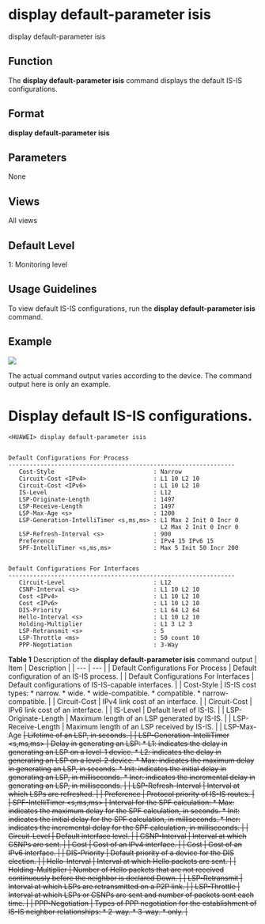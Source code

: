 display default-parameter isis
==============================

display default-parameter isis

Function
--------



The **display default-parameter isis** command displays the default IS-IS configurations.




Format
------

**display default-parameter isis**


Parameters
----------

None

Views
-----

All views


Default Level
-------------

1: Monitoring level


Usage Guidelines
----------------

To view default IS-IS configurations, run the **display default-parameter isis** command.


Example
-------

![](../public_sys-resources/note_3.0-en-us.png) 

The actual command output varies according to the device. The command output here is only an example.


# Display default IS-IS configurations.
```
<HUAWEI> display default-parameter isis


Default Configurations For Process
----------------------------------------------------------------
   Cost-Style                            : Narrow
   Circuit-Cost <IPv4>                   : L1 10 L2 10
   Circuit-Cost <IPv6>                   : L1 10 L2 10
   IS-Level                              : L12
   LSP-Originate-Length                  : 1497
   LSP-Receive-Length                    : 1497
   LSP-Max-Age <s>                       : 1200
   LSP-Generation-IntelliTimer <s,ms,ms> : L1 Max 2 Init 0 Incr 0
                                           L2 Max 2 Init 0 Incr 0
   LSP-Refresh-Interval <s>              : 900
   Preference                            : IPv4 15 IPv6 15
   SPF-IntelliTimer <s,ms,ms>            : Max 5 Init 50 Incr 200


Default Configurations For Interfaces
----------------------------------------------------------------
   Circuit-Level                         : L12                                  
   CSNP-Interval <s>                     : L1 10 L2 10
   Cost <IPv4>                           : L1 10 L2 10
   Cost <IPv6>                           : L1 10 L2 10
   DIS-Priority                          : L1 64 L2 64                          
   Hello-Interval <s>                    : L1 10 L2 10                          
   Holding-Multiplier                    : L1 3 L2 3                            
   LSP-Retransmit <s>                    : 5                                    
   LSP-Throttle <ms>                     : 50 count 10                          
   PPP-Negotiation                       : 3-Way

```

**Table 1** Description of the **display default-parameter isis** command output
| Item | Description |
| --- | --- |
| Default Configurations For Process | Default configuration of an IS-IS process. |
| Default Configurations For Interfaces | Default configurations of IS-IS-capable interfaces. |
| Cost-Style | IS-IS cost types:   * narrow. * wide. * wide-compatible. * compatible. * narrow-compatible. |
| Circuit-Cost <IPv4> | IPv4 link cost of an interface. |
| Circuit-Cost <IPv6> | IPv6 link cost of an interface. |
| IS-Level | Default level of IS-IS. |
| LSP-Originate-Length | Maximum length of an LSP generated by IS-IS. |
| LSP-Receive-Length | Maximum length of an LSP received by IS-IS. |
| LSP-Max-Age <s> | Lifetime of an LSP, in seconds. |
| LSP-Generation-IntelliTimer <s,ms,ms> | Delay in generating an LSP:   * L1: indicates the delay in generating an LSP on a level-1 device. * L2: indicates the delay in generating an LSP on a level-2 device. * Max: indicates the maximum delay in generating an LSP, in seconds. * Init: indicates the initial delay in generating an LSP, in milliseconds. * Incr: indicates the incremental delay in generating an LSP, in milliseconds. |
| LSP-Refresh-Interval <s> | Interval at which LSPs are refreshed. |
| Preference | Protocol priority of IS-IS routes. |
| SPF-IntelliTimer <s,ms,ms> | Interval for the SPF calculation:   * Max: indicates the maximum delay for the SPF calculation, in seconds. * Init: indicates the initial delay for the SPF calculation, in milliseconds. * Incr: indicates the incremental delay for the SPF calculation, in milliseconds. |
| Circuit-Level | Default interface level. |
| CSNP-Interval <s> | Interval at which CSNPs are sent. |
| Cost <IPv4> | Cost of an IPv4 interface. |
| Cost <IPv6> | Cost of an IPv6 interface. |
| DIS-Priority | Default priority of a device for the DIS election. |
| Hello-Interval <s> | Interval at which Hello packets are sent. |
| Holding-Multiplier | Number of Hello packets that are not received continuously before the neighbor is declared Down. |
| LSP-Retransmit <s> | Interval at which LSPs are retransmitted on a P2P link. |
| LSP-Throttle <ms> | Interval at which LSPs or CSNPs are sent and number of packets sent each time. |
| PPP-Negotiation | Types of PPP negotiation for the establishment of IS-IS neighbor relationships:   * 2-way. * 3-way. * only. |